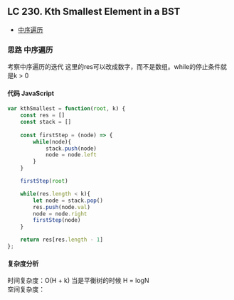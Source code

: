 ## LC 230. Kth Smallest Element in a BST

- [中序遍历](#思路-中序遍历)

### 思路 中序遍历
考察中序遍历的迭代
这里的res可以改成数字，而不是数组。while的停止条件就是k > 0
#### 代码 JavaScript

```JavaScript
var kthSmallest = function(root, k) {
    const res = []
    const stack = []
    
    const firstStep = (node) => {
        while(node){
            stack.push(node)
            node = node.left
        }
    }

    firstStep(root)

    while(res.length < k){
        let node = stack.pop()
        res.push(node.val)
        node = node.right
        firstStep(node)
    }

    return res[res.length - 1]
};

```

#### 复杂度分析
时间复杂度：O(H + k) 当是平衡树的时候 H = logN </br>
空间复杂度：